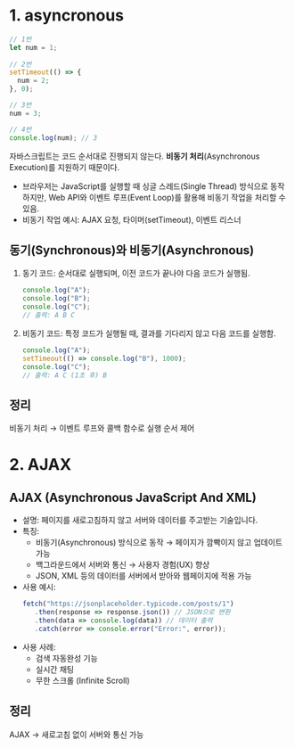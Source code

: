 # 1. asyncronous

```js
// 1번
let num = 1;
	
// 2번
setTimeout(() => {
  num = 2;
}, 0);

// 3번
num = 3;

// 4번
console.log(num); // 3
```

자바스크립트는 코드 순서대로 진행되지 않는다. **비동기 처리**(Asynchronous Execution)를 지원하기 때문이다.
- 브라우저는 JavaScript를 실행할 때 싱글 스레드(Single Thread) 방식으로 동작하지만, Web API와 이벤트 루프(Event Loop)를 활용해 비동기 작업을 처리할 수 있음.
- 비동기 작업 예시: AJAX 요청, 타이머(setTimeout), 이벤트 리스너

## 동기(Synchronous)와 비동기(Asynchronous)

1. 동기 코드: 순서대로 실행되며, 이전 코드가 끝나야 다음 코드가 실행됨.

	```js
	console.log("A");
	console.log("B");
	console.log("C");
	// 출력: A B C
	```

2. 비동기 코드: 특정 코드가 실행될 때, 결과를 기다리지 않고 다음 코드를 실행함.

	```js
	console.log("A");
	setTimeout(() => console.log("B"), 1000);
	console.log("C");
	// 출력: A C (1초 후) B
	```


## 정리
비동기 처리 → 이벤트 루프와 콜백 함수로 실행 순서 제어

# 2. AJAX

## AJAX (Asynchronous JavaScript And XML)

- 설명: 페이지를 새로고침하지 않고 서버와 데이터를 주고받는 기술입니다.
- 특징:
	- 비동기(Asynchronous) 방식으로 동작 → 페이지가 깜빡이지 않고 업데이트 가능
	- 백그라운드에서 서버와 통신 → 사용자 경험(UX) 향상
	- JSON, XML 등의 데이터를 서버에서 받아와 웹페이지에 적용 가능
- 사용 예시:
	```js
	fetch("https://jsonplaceholder.typicode.com/posts/1")
	   .then(response => response.json()) // JSON으로 변환
	   .then(data => console.log(data)) // 데이터 출력
	   .catch(error => console.error("Error:", error));
	```
- 사용 사례:
	- 검색 자동완성 기능
	- 실시간 채팅
	- 무한 스크롤 (Infinite Scroll)

## 정리
AJAX → 새로고침 없이 서버와 통신 가능